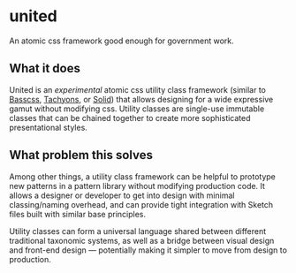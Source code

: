 # united
An atomic css framework good enough for government work.

## What it does
United is an _experimental_ atomic css utility class framework (similar to [Basscss](http://basscss.com/), [Tachyons](http://tachyons.io/), or [Solid](http://solid.buzzfeed.com/)) that allows designing for a wide expressive gamut without modifying css. Utility classes are single-use immutable classes that can be chained together to create more sophisticated presentational styles.

## What problem this solves
Among other things, a utility class framework can be helpful to prototype new patterns in a pattern library without modifying production code. It allows a designer or developer to get into design with minimal classing/naming overhead, and can provide tight integration with Sketch files built with similar base principles.

Utility classes can form a universal language shared between different traditional taxonomic systems, as well as a bridge between visual design and front-end design — potentially making it simpler to move from design to production.
